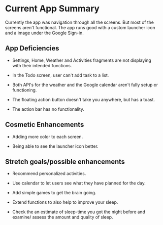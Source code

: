 # Current App Summary

Currently the app was navigation through all the screens. But most of the screens aren't functional. The app runs good with a custom launcher icon and a image under the Google Sign-in.

## App Deficiencies

* Settings, Home, Weather and Activities fragments are not displaying with their intended functions.

* In the Todo screen, user can't add task to a list.

* Both API's for the weather and the Google calendar aren't fully setup or functioning.

* The floating action button doesn't take you anywhere, but has a toast.

* The action bar has no functionality.

## Cosmetic Enhancements

* Adding more color to each screen.

* Being able to see the launcher icon better.

## Stretch goals/possible enhancements

* Recommend personalized activities.

* Use calendar to let users see what they have planned for the day.

* Add simple games to get the brain going.

* Extend functions to also help to improve your sleep.

* Check the an estimate of sleep-time you got the night before and examine/ assess the amount and quality of sleep.
